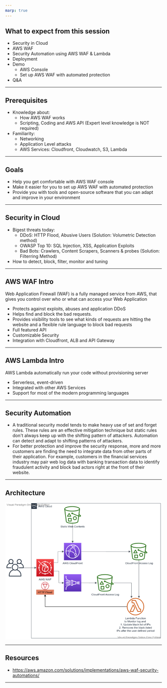 ```yaml
---
marp: true
---
```


## What to expect from this session
- Security in Cloud 
- AWS WAF
- Security Automation using AWS WAF & Lambda
- Deployment 
- Demo
  - AWS Console
  - Set up AWS WAF with automated protection
- Q&A
---
## Prerequisites
- Knowledge about:
  - How AWS WAF works
  - Scripting, Coding and AWS API (Expert level knowledge is NOT required)
- Familiarity:
  - Networking
  - Application Level attacks
  - AWS Services: Cloudfront, Cloudwatch, S3, Lambda

---
 ## Goals
 - Help you get comfortable with AWS WAF console
 - Make it easier for you to set up AWS WAF with automated protection
 - Provide you with tools and open-source software that you can adapt and improve in your environment
---

## Security in Cloud 
- Bigest threats today: 
  - DDoS: HTTP Flood, Abusive Users (Solution: Volumetric Detection method)
  - OWASP Top 10: SQL Injection, XSS, Application Exploits
  - Bad Bots: Crawlers, Content Scrapers, Scanners & probes (Solution: Filterring Method)
- How to detect, block, filter, monitor and tuning
---
## AWS WAF Intro
Web Application Firewall (WAF) is a fully managed service from AWS, that gives you control over who or what can access your Web Application
- Protects against exploits, abuses and application DDoS
- Helps find and block the bad requests.
- Provides visibility tools to see what kinds of requests are hitting the website and a flexible rule language to block bad requests
- Full featured API
- Customizable Security
- Integration with Cloudfront, ALB and API Gateway 

---

## AWS Lambda Intro
AWS Lambda automatically run your code without provisioning server
- Serverless, event-driven 
- Integrated with other AWS Services
- Support for most of the modern programming languages

---

## Security Automation

- A traditional security model tends to make heavy use of set and forget rules.  These rules are an effective mitigation technique but static rules don't always keep up with the shifting pattern of attackers. Automation can detect and adapt to shifting patterns of attackers.
- For better protection and improve the security response, more and more customers are finding the need to integrate data from other parts of their application. For example, customers in the financial services industry may pair web log data with banking transaction data to identify fraudulent activity and block bad actors right at the front of their website.

---

## Architecture
![alt text right](./assets/aws_waf-200.png "AWS WAF 200")

---

## Resources

- https://aws.amazon.com/solutions/implementations/aws-waf-security-automations/

---
